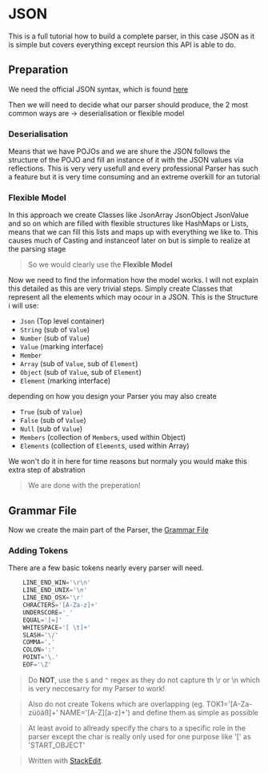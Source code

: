 # JSON
This is a full tutorial how to build a complete parser, in this case JSON as it is simple but covers everything except reursion this API is able to do.
## Preparation
We need the official JSON syntax, which is found [here](http://json.org)

Then we will need to decide what our parser should produce, the 2 most common ways are -> deserialisation or flexible model
### Deserialisation
Means that we have POJOs and we are shure the JSON follows the structure of the POJO and fill an instance of it with the JSON values via reflections. This is very very usefull and every professional Parser has such a feature but it is very time consuming and an extreme overkill for an tutorial
### Flexible Model
In this approach we create Classes like JsonArray JsonObject JsonValue and so on which are filled with flexible structures like HashMaps or Lists, means that we can fill this lists and maps up with everything we like to. This causes much of Casting and instanceof later on but is simple to realize at the parsing stage
> So we would clearly use the **Flexible Model**

Now we need to find the information how the model works.
 I will not explain this detailed as this are very trivial steps. Simply create Classes that represent all the elements which may ocour in a JSON.
 This is the Structure i will use:
 - `Json` (Top level container)
 -  `String` (sub of `Value`)
 - `Number` (sub of `Value`)
 - `Value`  (marking interface)
 - `Member`
 - `Array` (sub of `Value`, sub of `Element`)
 - `Object` (sub of `Value`, sub of `Element`)
 - `Element` (marking interface)

depending on how you design your Parser you may also create

 - `True` (sub of `Value`)
 - `False` (sub of `Value`)
 - `Null` (sub of `Value`)
 - `Members` (collection of `Member`s, used within Object)
 - `Elements` (collection of `Element`s, used within Array)

We won't do it in here for time reasons but normaly you would make this extra step of abstration
> We are done with the preperation!
## Grammar File
Now we create the main part of the Parser, the [Grammar File](https://github.com/nbrugger-tgm/JainParse/blob/master/GrammarFiles.md)
### Adding Tokens
There are a few basic tokens nearly every parser will need.
```js
    LINE_END_WIN='\r\n'
	LINE_END_UNIX='\n'
	LINE_END_OSX='\r'
	CHRACTERS='[A-Za-z]+'
	UNDERSCORE='_'
	EQUAL='[=]'
	WHITESPACE='[ \t]+'
	SLASH='\/'
	COMMA=','
	COLON=':'
	POINT='\.'
	EOF='\Z'
```
> Do **NOT**, use the `$` and `^` regex as they do not capture th \r or \n which is very neccesarry for my Parser to work!

> Also do not create Tokens which are overlapping (eg. TOK1='[A-Za-züöäß]+' NAME='[A-Z][a-z]+') and define them as simple as possible 

> At least avoid to allready specify the chars to a specific role in the parser except the char is really only used for one purpose like '[' as 'START_OBJECT'

> Written with [StackEdit](https://stackedit.io/).
<!--stackedit_data:
eyJoaXN0b3J5IjpbMTIxNDk1NzczMSwxNjk4MDE2MzM4XX0=
-->
